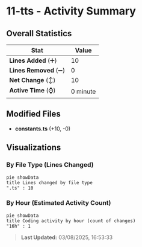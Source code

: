 # 11-tts - Activity Summary 

## Overall Statistics

| Stat                   | Value                                                             |
| ---------------------- | ----------------------------------------------------------------- |
| **Lines Added** (➕)   | 10                                          |
| **Lines Removed** (➖) | 0                                        |
| **Net Change** (↕)    | 10                |
| **Active Time** (⌚)   | 0 minute |


## Modified Files
- **constants.ts** (+10, -0)

## Visualizations

### By File Type (Lines Changed)

```mermaid
pie showData
title Lines changed by file type
".ts" : 10
```

### By Hour (Estimated Activity Count)

```mermaid
pie showData
title Coding activity by hour (count of changes)
"16h" : 1
```


> **Last Updated:** 03/08/2025, 16:53:33